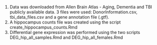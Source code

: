 1.  Data was downloaded from Allen Brain Atlas - Aging, Dementia and TBI publicly available data.  3 files were used: DonorInformation.csv, tbi_data_files.csv and a gene annotation file (.gtf).
2.  A hippocampus counts file was created using the script create_hippocampus_counts.Rmd
3.  Differential gene expression was performed using the two scripts DEG_hip_all_samples.Rmd and DEG_hip_all_females.Rmd
